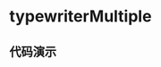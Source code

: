 <script setup>
  import TypewriterMultiple from './Components/TypewriterMultiple/index.vue'
</script>

# typewriterMultiple

<ContainerBox title="介绍" noGap>
<template #desc>

比`CSS`打字机更高级一点
</template>
</ContainerBox>

## 代码演示

<ContainerBox>
<div class="demo-box">
<TypewriterMultiple />
</div>

<CodeBox>
<template #codes>

```vue
<script setup lang="ts">
import { vTypewriterMultiple } from "./typewriter-multiple";
</script>

<template>
  <div
    v-typewriter-multiple="{
      speed: 300,
      content: '你好，世界！',
    }"
    class="typewriter-multiple"
  ></div>
</template>

<style scoped>
.typewriter-multiple {
  font-size: 25px;
}
</style>
```

</template>
</CodeBox>

<CodeBox iskey>
<template #codes>

```ts
/**
 * v-typewriter-multiple
 * 多行打字机
 */
import type { Directive, DirectiveBinding } from "vue";

interface ElType extends HTMLElement {
  _timer1: NodeJS.Timeout;
  _timer2: NodeJS.Timeout;
  /** 上一次的内容 */
  _last_text: string;
  /** 开始输出 */
  _startOutput: (el: ElType, v: DirectiveBinding<Params>) => void;
}

interface Params {
  /** 打字内容 */
  content: string;
  /** 频率 ms/字 */
  speed?: number;
  /** 延迟多少毫秒触发 */
  delay?: number;
  /** 打字结束后触发 */
  callback?: () => void;
}

const vTypewriterMultiple: Directive<ElType, Params> = {
  mounted(el, binding) {
    el._startOutput = (el, binding) => {
      const { callback, speed = 100, delay, content } = binding.value || {};
      el.innerHTML = "";
      el._last_text = content;

      clearTimeout(el._timer2);
      el._timer2 = setTimeout(
        () => {
          /** 用于累加遍历字符串 */
          let num = 0,
            /** 用于输出在屏幕上 */
            text = "";
          fn();
          function fn() {
            clearInterval(el._timer1);
            el._timer1 = setInterval(() => {
              if (num >= content.length) {
                clearInterval(el._timer1);
                callback && callback();
                return;
              }
              text += content[num];
              el.innerHTML = text;
              num++;
            }, speed);
          }
        },
        delay === undefined ? 750 : delay,
      );
    };
    el._startOutput(el, binding);
  },

  updated(el, binding) {
    if (binding.value.content === el._last_text) return;
    el._startOutput(el, binding);
  },
};

export { vTypewriterMultiple };
```

</template>
</CodeBox>
</ContainerBox>